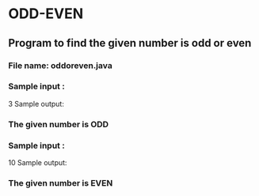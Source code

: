 # ODD-EVEN
## Program to find the given number is odd or even
### File name: oddoreven.java
### Sample input : 
3
Sample output:
### The given number is ODD

### Sample input : 
10
Sample output:
### The given number is EVEN
